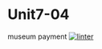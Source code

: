 # Unit7-04
museum payment
[![linter](https://github.com/helena-rocha/Unit7-04/workflows/linter/badge.svg)](https://github.com/marketplace/actions/super-linter)
